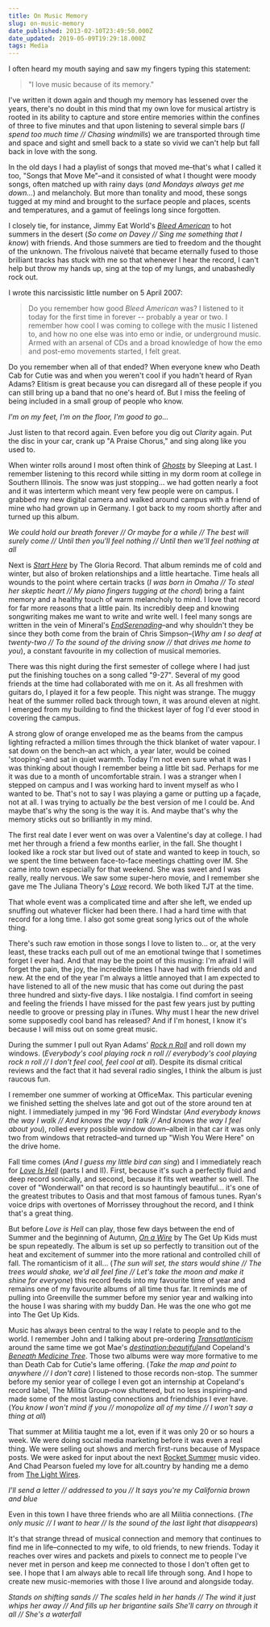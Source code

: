 ```yaml
---
title: On Music Memory
slug: on-music-memory
date_published: 2013-02-10T23:49:50.000Z
date_updated: 2019-05-09T19:29:18.000Z
tags: Media
---
```


I often heard my mouth saying and saw my fingers typing this statement:

> "I love music because of its memory."

I've written it down again and though my memory has lessened over the years, there's no doubt in this mind that my own love for musical artistry is rooted in its ability to capture and store entire memories within the confines of three to five minutes and that upon listening to several simple bars (*I spend too much time // Chasing windmills*) we are transported through time and space and sight and smell back to a state so vivid we can't help but fall back in love with the song.

In the old days I had a playlist of songs that moved me–that's what I called it too, "Songs that Move Me"–and it consisted of what I thought were moody songs, often matched up with rainy days (*and Mondays always get me down...*) and melancholy. But more than tonality and mood, these songs tugged at my mind and brought to the surface people and places, scents and temperatures, and a gamut of feelings long since forgotten.

I closely tie, for instance, Jimmy Eat World's [*Bleed American*](http://www.amazon.com/gp/product/B000VZLN5U/ref=as_li_ss_tl?ie=UTF8&amp;camp=1789&amp;creative=390957&amp;creativeASIN=B000VZLN5U&amp;linkCode=as2&amp;tag=joggo-20) to hot summers in the desert (*So come on Davey // Sing me something that I know*) with friends. And those summers are tied to freedom and the thought of the unknown. The frivolous naiveté that became eternally fused to those brilliant tracks has stuck with me so that whenever I hear the record, I can't help but throw my hands up, sing at the top of my lungs, and unabashedly rock out.

I wrote this narcissistic little number on 5 April 2007:

> Do you remember how good *Bleed American* was? I listened to it today for the first time in forever -- probably a year or two. I remember how cool I was coming to college with the music I listened to, and how no one else was into emo or indie, or underground music. Armed with an arsenal of CDs and a broad knowledge of how the emo and post-emo movements started, I felt great.

Do you remember when all of that ended? When everyone knew who Death Cab for Cutie was and when you weren't cool if you hadn't heard of Ryan Adams? Elitism is great because you can disregard all of these people if you can still bring up a band that no one's heard of. But I miss the feeling of being included in a small group of people who know.

*I'm on my feet, I'm on the floor, I'm good to go...*

Just listen to that record again. Even before you dig out *Clarity* again. Put the disc in your car, crank up "A Praise Chorus," and sing along like you used to.

When winter rolls around I most often think of [*Ghosts*](http://www.amazon.com/gp/product/B000W1ZEXK/ref=as_li_ss_tl?ie=UTF8&amp;camp=1789&amp;creative=390957&amp;creativeASIN=B000W1ZEXK&amp;linkCode=as2&amp;tag=joggo-20) by Sleeping at Last. I remember listening to this record while sitting in my dorm room at college in Southern Illinois. The snow was just stopping... we had gotten nearly a foot and it was interterm which meant very few people were on campus. I grabbed my new digital camera and walked around campus with a friend of mine who had grown up in Germany. I got back to my room shortly after and turned up this album.

*We could hold our breath forever // Or maybe for a while // The best will surely come // Until then you'll feel nothing // Until then we'll feel nothing at all*

Next is [*Start Here*](http://www.amazon.com/gp/product/B000QZZHFC/ref=as_li_ss_tl?ie=UTF8&amp;camp=1789&amp;creative=390957&amp;creativeASIN=B000QZZHFC&amp;linkCode=as2&amp;tag=joggo-20) by The Gloria Record. That album reminds me of cold and winter, but also of broken relationships and a little heartache. Time heals all wounds to the point where certain tracks (*I was born in Omaha // To steal her skeptic heart // My piano fingers tugging at the chord*) bring a faint memory and a healthy touch of warm melancholy to mind. I love that record for far more reasons that a little pain. Its incredibly deep and knowing songwriting makes me want to write and write well. I feel many songs are written in the vein of Mineral's [*EndSerenading*](http://www.amazon.com/gp/product/B001ED6UO2/ref=as_li_ss_tl?ie=UTF8&amp;camp=1789&amp;creative=390957&amp;creativeASIN=B001ED6UO2&amp;linkCode=as2&amp;tag=joggo-20)–and why shouldn't they be since they both come from the brain of Chris Simpson–(*Why am I so deaf at twenty-two // To the sound of the driving snow // that drives me home to you*), a constant favourite in my collection of musical memories.

There was this night during the first semester of college where I had just put the finishing touches on a song called "9-27". Several of my good friends at the time had collaborated with me on it. As all freshmen with guitars do, I played it for a few people. This night was strange. The muggy heat of the summer rolled back through town, it was around eleven at night. I emerged from my building to find the thickest layer of fog I'd ever stood in covering the campus.

A strong glow of orange enveloped me as the beams from the campus lighting refracted a million times through the thick blanket of water vapour. I sat down on the bench–an act which, a year later, would be coined 'stooping'–and sat in quiet warmth. Today I'm not even sure what it was I was thinking about though I remember being a little bit sad. Perhaps for me it was due to a month of uncomfortable strain. I was a stranger when I stepped on campus and I was working hard to invent myself as who I wanted to be. That's not to say I was playing a game or putting up a façade, not at all. I was trying to actually *be* the best version of me I could be. And maybe that's why the song is the way it is. And maybe that's why the memory sticks out so brilliantly in my mind.

The first real date I ever went on was over a Valentine's day at college. I had met her through a friend a few months earlier, in the fall. She thought I looked like a rock star but lived out of state and wanted to keep in touch, so we spent the time between face-to-face meetings chatting over IM. She came into town especially for that weekend. She was sweet and I was really, really nervous. We saw some super-hero movie, and I remember she gave me The Juliana Theory's [*Love*](http://www.amazon.com/gp/product/B00138CXBM/ref=as_li_ss_tl?ie=UTF8&amp;camp=1789&amp;creative=390957&amp;creativeASIN=B00138CXBM&amp;linkCode=as2&amp;tag=joggo-20) record. We both liked TJT at the time.

That whole event was a complicated time and after she left, we ended up snuffing out whatever flicker had been there. I had a hard time with that record for a long time. I also got some great song lyrics out of the whole thing.

There's such raw emotion in those songs I love to listen to... or, at the very least, these tracks each pull out of me an emotional twinge that I sometimes forget I ever had. And that may be the point of this musing: I'm afraid I will forget the pain, the joy, the incredible times I have had with friends old and new. At the end of the year I'm always a little annoyed that I am expected to have listened to all of the new music that has come out during the past three hundred and sixty-five days. I like nostalgia. I find comfort in seeing and feeling the friends I have missed for the past few years just by putting needle to groove or pressing play in iTunes. Why must I hear the new drivel some supposedly cool band has released? And if I'm honest, I know it's because I will miss out on some great music.

During the summer I pull out Ryan Adams' [*Rock n Roll*](http://www.amazon.com/gp/product/B000V9CSG4/ref=as_li_ss_tl?ie=UTF8&amp;camp=1789&amp;creative=390957&amp;creativeASIN=B000V9CSG4&amp;linkCode=as2&amp;tag=joggo-20) and roll down my windows. (*Everybody's cool playing rock n roll // everybody's cool playing rock n roll // I don't feel cool, feel cool at all*). Despite its dismal critical reviews and the fact that it had several radio singles, I think the album is just raucous fun.

I remember one summer of working at OfficeMax. This particular evening we finished setting the shelves late and got out of the store around ten at night. I immediately jumped in my '96 Ford Windstar (*And everybody knows the way I walk // And knows the way I talk // And knows the way I feel about you*), rolled every possible window down–albeit in that car it was only two from windows that retracted–and turned up "Wish You Were Here" on the drive home.

Fall time comes (*And I guess my little bird can sing*) and I immediately reach for [*Love Is Hell*](http://www.amazon.com/gp/product/B000V9HVUC/ref=as_li_ss_tl?ie=UTF8&amp;camp=1789&amp;creative=390957&amp;creativeASIN=B000V9HVUC&amp;linkCode=as2&amp;tag=joggo-20) (parts I and II). First, because it's such a perfectly fluid and deep record sonically, and second, because it fits wet weather so well. The cover of "Wonderwall" on that record is so hauntingly beautiful... it's one of the greatest tributes to Oasis and that most famous of famous tunes. Ryan's voice drips with overtones of Morrissey throughout the record, and I think that's a great thing.

But before *Love is Hell* can play, those few days between the end of Summer and the beginning of Autumn, [*On a Wire*](http://www.amazon.com/gp/product/B00B59EU88/ref=as_li_ss_tl?ie=UTF8&amp;camp=1789&amp;creative=390957&amp;creativeASIN=B00B59EU88&amp;linkCode=as2&amp;tag=joggo-20) by The Get Up Kids must be spun repeatedly. The album is set up so perfectly to transition out of the heat and excitement of summer into the more rational and controlled chill of fall. The romanticism of it all... (*The sun will set, the stars would shine // The trees would shake, we'd all feel fine // Let's take the moon and make it shine for everyone*) this record feeds into my favourite time of year and remains one of my favourite albums of all time thus far. It reminds me of pulling into Greenville the summer before my senior year and walking into the house I was sharing with my buddy Dan. He was the one who got me into The Get Up Kids.

Music has always been central to the way I relate to people and to the world. I remember John and I talking about pre-ordering [*Transatlanticism*](http://www.amazon.com/gp/product/B000S57T6A/ref=as_li_ss_tl?ie=UTF8&amp;camp=1789&amp;creative=390957&amp;creativeASIN=B000S57T6A&amp;linkCode=as2&amp;tag=joggo-20) around the same time we got Mae's [*destination:beautiful*](http://www.amazon.com/gp/product/B001I7ELHM/ref=as_li_ss_tl?ie=UTF8&amp;camp=1789&amp;creative=390957&amp;creativeASIN=B001I7ELHM&amp;linkCode=as2&amp;tag=joggo-20)and Copeland's [*Beneath Medicine Tree*](http://www.amazon.com/gp/product/B0011Y4N5W/ref=as_li_ss_tl?ie=UTF8&amp;camp=1789&amp;creative=390957&amp;creativeASIN=B0011Y4N5W&amp;linkCode=as2&amp;tag=joggo-20). Those two albums were way more formative to me than Death Cab for Cutie's lame offering. (*Take the map and point to anywhere // I don't care*) I listened to those records non-stop. The summer before my senior year of college I even got an internship at Copeland's record label, The Militia Group–now shuttered, but no less inspiring–and made some of the most lasting connections and friendships I ever have. (*You know I won't mind if you // monopolize all of my time // I won't say a thing at all*)

That summer at Militia taught me a lot, even if it was only 20 or so hours a week. We were doing social media marketing before it was even a real thing. We were selling out shows and merch first-runs because of Myspace posts. We were asked for input about the next [Rocket Summer](http://www.amazon.com/gp/product/B0052GUB5G/ref=as_li_ss_tl?ie=UTF8&amp;camp=1789&amp;creative=390957&amp;creativeASIN=B0052GUB5G&amp;linkCode=as2&amp;tag=joggo-20) music video. And Chad Pearson fueled my love for alt.country by handing me a demo from [The Light Wires](http://www.amazon.com/gp/product/B000QR1FEW/ref=as_li_ss_tl?ie=UTF8&amp;camp=1789&amp;creative=390957&amp;creativeASIN=B000QR1FEW&amp;linkCode=as2&amp;tag=joggo-20).

*I'll send a letter // addressed to you // It says you're my California brown and blue*

Even in this town I have three friends who are all Militia connections. (*The only music // I want to hear // Is the sound of the last light that disappears*)

It's that strange thread of musical connection and memory that continues to find me in life–connected to my wife, to old friends, to new friends. Today it reaches over wires and packets and pixels to connect me to people I've never met in person and keep me connected to those I don't often get to see. I hope that I am always able to recall life through song. And I hope to create new music-memories with those I live around and alongside today.

*Stands on shifting sands // The scales held in her hands // The wind it just whips her away // And fills up her brigantine sails She'll carry on through it all // She's a waterfall*
